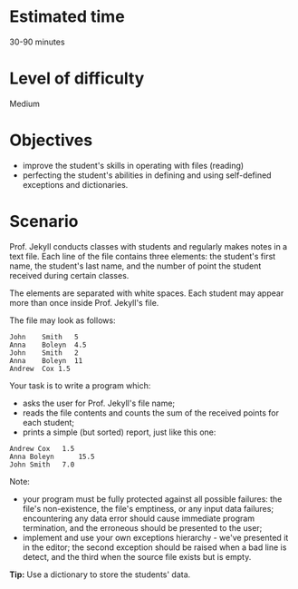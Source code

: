 # Estimated time

30-90 minutes

# Level of difficulty

Medium

# Objectives

- improve the student's skills in operating with files (reading)
- perfecting the student's abilities in defining and using self-defined exceptions and dictionaries.

# Scenario

Prof. Jekyll conducts classes with students and regularly makes notes in a text file. Each line of the file contains three elements: the student's first name, the student's last name, and the number of point the student received during certain classes.

The elements are separated with white spaces. Each student may appear more than once inside Prof. Jekyll's file.

The file may look as follows:

```
John	Smith	5
Anna	Boleyn	4.5
John	Smith	2
Anna	Boleyn	11
Andrew	Cox	1.5
```

Your task is to write a program which:

- asks the user for Prof. Jekyll's file name;
- reads the file contents and counts the sum of the received points for each student;
- prints a simple (but sorted) report, just like this one:

```
Andrew Cox 	 1.5
Anna Boleyn 	 15.5
John Smith 	 7.0
```

Note:


- your program must be fully protected against all possible failures: the file's non-existence, the file's emptiness, or any input data failures; encountering any data error should cause immediate program termination, and the erroneous should be presented to the user;
- implement and use your own exceptions hierarchy - we've presented it in the editor; the second exception should be raised when a bad line is detect, and the third when the source file exists but is empty.

**Tip:** Use a dictionary to store the students' data.
